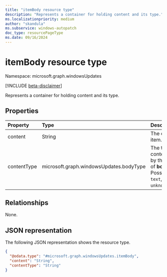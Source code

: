 ```yaml
---
title: "itemBody resource type"
description: "Represents a container for holding content and its type."
ms.localizationpriority: medium
author: "skandula"
ms.subservice: windows-autopatch
doc_type: resourcePageType
ms.date: 09/16/2024
---
```


# itemBody resource type

Namespace: microsoft.graph.windowsUpdates

[!INCLUDE [beta-disclaimer](../../includes/beta-disclaimer.md)]

Represents a container for holding content and its type.

## Properties

| Property    | Type                                    | Description                                                                                                                     |
|:------------|:----------------------------------------|:--------------------------------------------------------------------------------------------------------------------------------|
| content     | String                                  | The content of the item.                                                                                                        |
| contentType | microsoft.graph.windowsUpdates.bodyType | The type of the content indicated by the enum value of **bodyType**. Possible values are: `text`, `html`, `unknownFutureValue`. |

## Relationships

None. 

## JSON representation

The following JSON representation shows the resource type.

<!-- {
  "blockType": "resource",
  "keyProperty": "id",
  "@odata.type": "microsoft.graph.windowsUpdates.itemBody",
  "openType": false
}
-->
``` json
{
  "@odata.type": "#microsoft.graph.windowsUpdates.itemBody",
  "content": "String",
  "contentType": "String"
}
```

